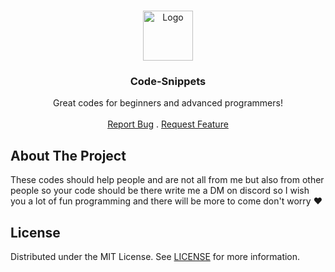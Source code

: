 <br/>
<p align="center">
  <a href="https://github.com/devschlumpfi/Code-Snippets">
    <img src="https://images-ext-2.discordapp.net/external/43oLDXAFJUfZWIsZy-ScqhbjhWOdZZNL6iUTtVH0khc/https/cdn.discordapp.com/avatars/1133730318621356063/c44313c8e72e7930ac8a614a08e43ce4.webp" alt="Logo" width="80" height="80">
  </a>

  <h3 align="center">Code-Snippets</h3>

  <p align="center">
    Great codes for beginners and advanced programmers!
    <br/>
    <br/>
    <a href="https://github.com/devschlumpfi/Code-Snippets/issues">Report Bug</a>
    .
    <a href="https://github.com/devschlumpfi/Code-Snippets/issues">Request Feature</a>
  </p>
</p>

## About The Project


These codes should help people and are not all from me but also from other people so your code should be there write me a DM on discord so I wish you a lot of fun programming and there will be more to come don't worry ❤️


## License

Distributed under the MIT License. See [LICENSE](https://github.com/devschlumpfi/Code-Snippets/blob/main/LICENSE.md) for more information.
